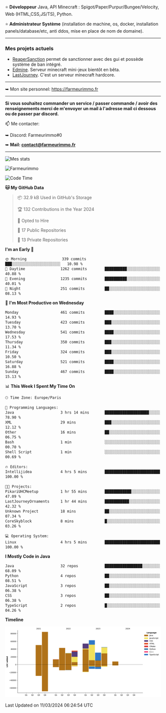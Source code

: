 ⭐ **Développeur** Java, API Minecraft : Spigot/Paper/Purpur/Bungee/Velocity, Web (HTML,CSS,JS/TS), Python.

⭐ **Administrateur Système** (installation de machine, os, docker, installation panels/database/etc, anti ddos, mise en place de nom de domaine).

---

### Mes projets actuels
- [ReaperSanction](https://www.spigotmc.org/resources/reapersanction.89580/) permet de sanctionner avec des gui et possède système de ban intégré.
- [Edmine](https://edmine.net). Serveur minecraft mini-jeux bientôt en bêta.
- [LastJourney](https://lastjourney.fr). C'est un serveur minecraft hardcore.

---

➥ Mon site personnel: https://farmeurimmo.fr

---

**Si vous souhaitez commander un service / passer commande / avoir des renseignements merci de m'envoyer un mail à l'adresse mail ci dessous ou de passer par discord.**

📫 Me contacter:
 
   ➥ Discord: Farmeurimmo#0
   
   ➥ **Mail: contact@farmeurimmo.fr**

---

![Mes stats](https://github-readme-stats.farmeurimmo.fr/api?username=Farmeurimmo&count_private=true&show_icons=true&theme=radical)

<img src="https://komarev.com/ghpvc/?username=Farmeurimmo" alt="Farmeurimmo" />

<!--START_SECTION:waka-->
![Code Time](http://img.shields.io/badge/Code%20Time-1%2C226%20hrs%2048%20mins-blue)

**🐱 My GitHub Data** 

> 📦 32.9 kB Used in GitHub's Storage 
 > 
> 🏆 132 Contributions in the Year 2024
 > 
> 💼 Opted to Hire
 > 
> 📜 17 Public Repositories 
 > 
> 🔑 13 Private Repositories 
 > 
**I'm an Early 🐤** 

```text
🌞 Morning                339 commits         ███░░░░░░░░░░░░░░░░░░░░░░   10.98 % 
🌆 Daytime                1262 commits        ██████████░░░░░░░░░░░░░░░   40.88 % 
🌃 Evening                1235 commits        ██████████░░░░░░░░░░░░░░░   40.01 % 
🌙 Night                  251 commits         ██░░░░░░░░░░░░░░░░░░░░░░░   08.13 % 
```
📅 **I'm Most Productive on Wednesday** 

```text
Monday                   461 commits         ████░░░░░░░░░░░░░░░░░░░░░   14.93 % 
Tuesday                  423 commits         ███░░░░░░░░░░░░░░░░░░░░░░   13.70 % 
Wednesday                541 commits         ████░░░░░░░░░░░░░░░░░░░░░   17.53 % 
Thursday                 350 commits         ███░░░░░░░░░░░░░░░░░░░░░░   11.34 % 
Friday                   324 commits         ███░░░░░░░░░░░░░░░░░░░░░░   10.50 % 
Saturday                 521 commits         ████░░░░░░░░░░░░░░░░░░░░░   16.88 % 
Sunday                   467 commits         ████░░░░░░░░░░░░░░░░░░░░░   15.13 % 
```


📊 **This Week I Spent My Time On** 

```text
🕑︎ Time Zone: Europe/Paris

💬 Programming Languages: 
Java                     3 hrs 14 mins       ████████████████████░░░░░   78.90 % 
XML                      29 mins             ███░░░░░░░░░░░░░░░░░░░░░░   12.12 % 
Other                    16 mins             ██░░░░░░░░░░░░░░░░░░░░░░░   06.75 % 
Bash                     1 min               ░░░░░░░░░░░░░░░░░░░░░░░░░   00.70 % 
Shell Script             1 min               ░░░░░░░░░░░░░░░░░░░░░░░░░   00.69 % 

🔥 Editors: 
Intellijidea             4 hrs 5 mins        █████████████████████████   100.00 % 

🐱‍💻 Projects: 
PikariUHCMeetup          1 hr 55 mins        ████████████░░░░░░░░░░░░░   47.09 % 
LastJourneyOrnaments     1 hr 44 mins        ███████████░░░░░░░░░░░░░░   42.32 % 
Unknown Project          18 mins             ██░░░░░░░░░░░░░░░░░░░░░░░   07.34 % 
CoreSkyblock             8 mins              █░░░░░░░░░░░░░░░░░░░░░░░░   03.26 % 

💻 Operating System: 
Linux                    4 hrs 5 mins        █████████████████████████   100.00 % 
```

**I Mostly Code in Java** 

```text
Java                     32 repos            █████████████████░░░░░░░░   68.09 % 
Python                   4 repos             ██░░░░░░░░░░░░░░░░░░░░░░░   08.51 % 
JavaScript               3 repos             ██░░░░░░░░░░░░░░░░░░░░░░░   06.38 % 
CSS                      3 repos             ██░░░░░░░░░░░░░░░░░░░░░░░   06.38 % 
TypeScript               2 repos             █░░░░░░░░░░░░░░░░░░░░░░░░   04.26 % 
```



**Timeline**

![Lines of Code chart](https://raw.githubusercontent.com/Farmeurimmo/Farmeurimmo/main/assets/bar_graph.png)


 Last Updated on 11/03/2024 06:24:54 UTC
<!--END_SECTION:waka-->
